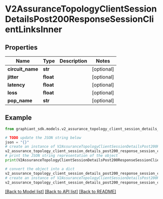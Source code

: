 # V2AssuranceTopologyClientSessionDetailsPost200ResponseSessionClientLinksInner


## Properties

Name | Type | Description | Notes
------------ | ------------- | ------------- | -------------
**circuit_name** | **str** |  | [optional] 
**jitter** | **float** |  | [optional] 
**latency** | **float** |  | [optional] 
**loss** | **float** |  | [optional] 
**pop_name** | **str** |  | [optional] 

## Example

```python
from graphiant_sdk.models.v2_assurance_topology_client_session_details_post200_response_session_client_links_inner import V2AssuranceTopologyClientSessionDetailsPost200ResponseSessionClientLinksInner

# TODO update the JSON string below
json = "{}"
# create an instance of V2AssuranceTopologyClientSessionDetailsPost200ResponseSessionClientLinksInner from a JSON string
v2_assurance_topology_client_session_details_post200_response_session_client_links_inner_instance = V2AssuranceTopologyClientSessionDetailsPost200ResponseSessionClientLinksInner.from_json(json)
# print the JSON string representation of the object
print(V2AssuranceTopologyClientSessionDetailsPost200ResponseSessionClientLinksInner.to_json())

# convert the object into a dict
v2_assurance_topology_client_session_details_post200_response_session_client_links_inner_dict = v2_assurance_topology_client_session_details_post200_response_session_client_links_inner_instance.to_dict()
# create an instance of V2AssuranceTopologyClientSessionDetailsPost200ResponseSessionClientLinksInner from a dict
v2_assurance_topology_client_session_details_post200_response_session_client_links_inner_from_dict = V2AssuranceTopologyClientSessionDetailsPost200ResponseSessionClientLinksInner.from_dict(v2_assurance_topology_client_session_details_post200_response_session_client_links_inner_dict)
```
[[Back to Model list]](../README.md#documentation-for-models) [[Back to API list]](../README.md#documentation-for-api-endpoints) [[Back to README]](../README.md)


